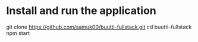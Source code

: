 # Install and run the application

git clone https://github.com/samuk00/buutti-fullstack.git
cd buutti-fullstack
npm start
